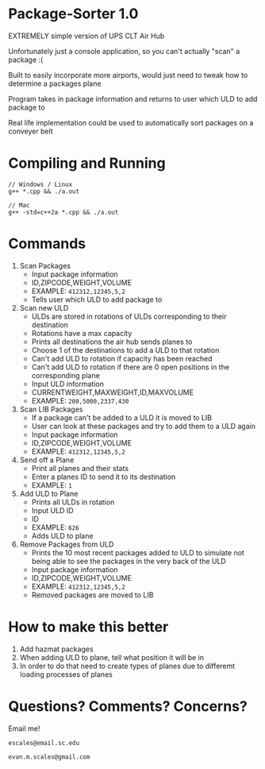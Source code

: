 # Package-Sorter 1.0
EXTREMELY simple version of UPS CLT Air Hub

Unfortunately just a console application, so you can't actually "scan" a package :(

Built to easily incorporate more airports, would just need to tweak how to determine a packages plane

Program takes in package information and returns to user which ULD to add package to

Real life implementation could be used to automatically sort packages on a conveyer belt 

# Compiling and Running
```
// Windows / Linux
g++ *.cpp && ./a.out

// Mac
g++ -std=c++2a *.cpp && ./a.out
```

# Commands
1. Scan Packages
    - Input package information 
    - ID,ZIPCODE,WEIGHT,VOLUME
    - EXAMPLE: `412312,12345,5,2`
    - Tells user which ULD to add package to
2. Scan new ULD
    - ULDs are stored in rotations of ULDs corresponding to their destination
    - Rotations have a max capacity 
    - Prints all destinations the air hub sends planes to
    - Choose 1 of the destinations to add a ULD to that rotation
    - Can't add ULD to rotation if capacity has been reached
    - Can't add ULD to rotation if there are 0 open positions in the corresponding plane
    - Input ULD information
    - CURRENTWEIGHT,MAXWEIGHT,ID,MAXVOLUME
    - EXAMPLE: `200,5000,2337,430`
3. Scan LIB Packages
    - If a package can't be added to a ULD it is moved to LIB
    - User can look at these packages and try to add them to a ULD again
    - Input package information 
    - ID,ZIPCODE,WEIGHT,VOLUME
    - EXAMPLE: `412312,12345,5,2`
4. Send off a Plane
    - Print all planes and their stats
    - Enter a planes ID to send it to its destination
    - EXAMPLE: `1`
5. Add ULD to Plane
    - Prints all ULDs in rotation
    - Input ULD ID
    - ID
    - EXAMPLE: `626`
    - Adds ULD to plane
6. Remove Packages from ULD
    - Prints the 10 most recent packages added to ULD to simulate not being able to see the packages in the very back of the ULD
    - Input package information 
    - ID,ZIPCODE,WEIGHT,VOLUME
    - EXAMPLE: `412312,12345,5,2`
    - Removed packages are moved to LIB

# How to make this better
1. Add hazmat packages
2. When adding ULD to plane, tell what position it will be in
3. In order to do that need to create types of planes due to differemt loading processes of planes

# Questions? Comments? Concerns?
Email me!

`escales@email.sc.edu`

`evan.m.scales@gmail.com`
